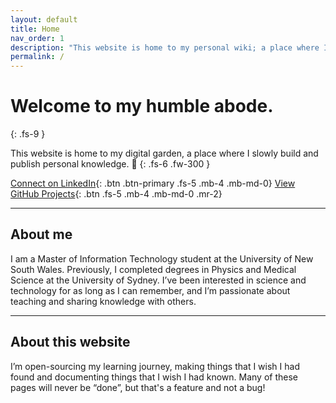 ```yaml
---
layout: default
title: Home
nav_order: 1
description: "This website is home to my personal wiki; a place where I gather and share knowledge on topics I'm interested in."
permalink: /
---
```


# Welcome to my humble abode.
{: .fs-9 }

This website is home to my digital garden, a place where I slowly build and publish personal knowledge. 🌱
{: .fs-6 .fw-300 }

[Connect on LinkedIn](https://www.linkedin.com/in/tonyfle/){: .btn .btn-primary .fs-5 .mb-4 .mb-md-0}
[View GitHub Projects](https://www.github.com/tfle/){: .btn .fs-5 .mb-4 .mb-md-0 .mr-2}

---

## About me
I am a Master of Information Technology student at the University of New South Wales. Previously, I completed degrees in Physics and Medical Science at the University of Sydney. I’ve been interested in science and technology for as long as I can remember, and I’m passionate about teaching and sharing knowledge with others. 

---

## About this website

I’m open-sourcing my learning journey, making things that I wish I had found and documenting things that I wish I had known. Many of these pages will never be “done”, but that's a feature and not a bug! 
